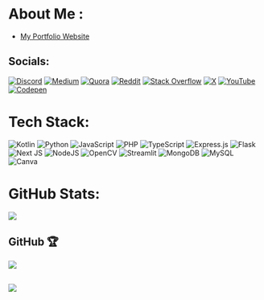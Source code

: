 # About Me :
- [My Portfolio Website](https://tanish-poddar.is-a.dev/)<br>


## Socials:
[![Discord](https://img.shields.io/badge/Discord-%237289DA.svg?logo=discord&logoColor=white)](https://discord.gg/tanisheesh) [![Medium](https://img.shields.io/badge/Medium-12100E?logo=medium&logoColor=white)](https://medium.com/@tanisheesh) [![Quora](https://img.shields.io/badge/Quora-%23B92B27.svg?logo=Quora&logoColor=white)](https://quora.com/profile/tanisheesh) [![Reddit](https://img.shields.io/badge/Reddit-%23FF4500.svg?logo=Reddit&logoColor=white)](https://reddit.com/user/tanisheesh) [![Stack Overflow](https://img.shields.io/badge/-Stackoverflow-FE7A16?logo=stack-overflow&logoColor=white)](https://stackoverflow.com/users/28653993) [![X](https://img.shields.io/badge/X-black.svg?logo=X&logoColor=white)](https://x.com/tanisheeshh) [![YouTube](https://img.shields.io/badge/YouTube-%23FF0000.svg?logo=YouTube&logoColor=white)](https://youtube.com/@tanisheesh) [![Codepen](https://img.shields.io/badge/Codepen-000000?style=for-the-badge&logo=codepen&logoColor=white)](https://codepen.io/tanisheesh) 

# Tech Stack:
![Kotlin](https://img.shields.io/badge/kotlin-%237F52FF.svg?style=plastic&logo=kotlin&logoColor=white) ![Python](https://img.shields.io/badge/python-3670A0?style=plastic&logo=python&logoColor=ffdd54) ![JavaScript](https://img.shields.io/badge/javascript-%23323330.svg?style=plastic&logo=javascript&logoColor=%23F7DF1E) ![PHP](https://img.shields.io/badge/php-%23777BB4.svg?style=plastic&logo=php&logoColor=white) ![TypeScript](https://img.shields.io/badge/typescript-%23007ACC.svg?style=plastic&logo=typescript&logoColor=white) ![Express.js](https://img.shields.io/badge/express.js-%23404d59.svg?style=plastic&logo=express&logoColor=%2361DAFB) ![Flask](https://img.shields.io/badge/flask-%23000.svg?style=plastic&logo=flask&logoColor=white) ![Next JS](https://img.shields.io/badge/Next-black?style=plastic&logo=next.js&logoColor=white) ![NodeJS](https://img.shields.io/badge/node.js-6DA55F?style=plastic&logo=node.js&logoColor=white) ![OpenCV](https://img.shields.io/badge/opencv-%23white.svg?style=plastic&logo=opencv&logoColor=white) ![Streamlit](https://img.shields.io/badge/Streamlit-%23FE4B4B.svg?style=plastic&logo=streamlit&logoColor=white) ![MongoDB](https://img.shields.io/badge/MongoDB-%234ea94b.svg?style=plastic&logo=mongodb&logoColor=white) ![MySQL](https://img.shields.io/badge/mysql-4479A1.svg?style=plastic&logo=mysql&logoColor=white) ![Canva](https://img.shields.io/badge/Canva-%2300C4CC.svg?style=plastic&logo=Canva&logoColor=white)

# GitHub Stats:
![](https://github-readme-stats.vercel.app/api/top-langs/?username=tanishpoddar&theme=one_dark_pro&hide_border=true&include_all_commits=true&count_private=true&layout=compact)

## GitHub 🏆
![](https://github-profile-trophy.vercel.app/?username=tanishpoddar&theme=radical&no-frame=false&no-bg=false&margin-w=4)

## 
![](https://quotes-github-readme.vercel.app/api?type=horizontal&theme=gruvbox)
